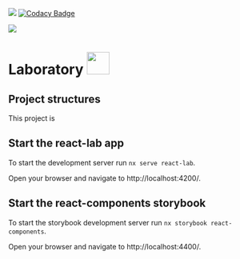 ![](https://img.shields.io/codecov/c/github/Rangoow/Lab)
[![Codacy Badge](https://app.codacy.com/project/badge/Grade/11cf913c2bd94138909124afbdb2ab5b)](https://app.codacy.com/gh/Rangoow/Lab/dashboard?utm_source=gh&utm_medium=referral&utm_content=&utm_campaign=Badge_grade)

![](https://img.shields.io/github/repo-size/Rangoow/Lab)

# Laboratory <a alt="Nx logo" href="https://nx.dev" target="_blank" rel="noreferrer"><img src="https://raw.githubusercontent.com/nrwl/nx/master/images/nx-logo.png" width="45"></a>

## Project structures 
This project is 

## Start the react-lab app

To start the development server run `nx serve react-lab`. 

Open your browser and navigate to http://localhost:4200/.

## Start the react-components storybook

To start the storybook development server run `nx storybook react-components`. 

Open your browser and navigate to http://localhost:4400/.


